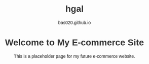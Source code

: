 # hgal
bas020.github.io
<!DOCTYPE html>
<html lang="en">
<head>
    <meta charset="UTF-8">
    <meta name="viewport" content="width=device-width, initial-scale=1.0">
    <title>My E-commerce Site</title>
    <style>
        body { font-family: Arial, sans-serif; text-align: center; padding: 50px; }
        h1 { color: #333; }
    </style>
</head>
<body>
    <h1>Welcome to My E-commerce Site</h1>
    <p>This is a placeholder page for my future e-commerce website.</p>
</body>
</html>
